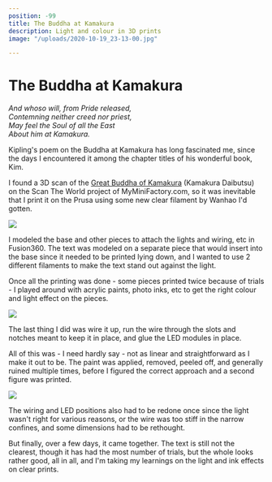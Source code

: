 ```yaml
---
position: -99
title: The Buddha at Kamakura
description: Light and colour in 3D prints
image: "/uploads/2020-10-19_23-13-00.jpg"

---
```

# The Buddha at Kamakura

_And whoso will, from Pride released,  
Contemning neither creed nor priest,  
May feel the Soul of all the East  
About him at Kamakura._

Kipling's poem on the Buddha at Kamakura has long fascinated me, since the days I encountered it among the chapter titles of his wonderful book, Kim.

I found a 3D scan of the [Great Buddha of Kamakura](mmf.io/o/1852) (Kamakura Daibutsu) on the Scan The World project of MyMiniFactory.com, so it was inevitable that I print it on the Prusa using some new clear filament by Wanhao I'd gotten.

![](/uploads/img_20200321_190100052.jpg)

I modeled the base and other pieces to attach the lights and wiring, etc in Fusion360. The text was modeled on a separate piece that would insert into the base since it needed to be printed lying down, and I wanted to use 2 different filaments to make the text stand out against the light.

Once all the printing was done - some pieces printed twice because of trials - I played around with acrylic paints, photo inks, etc to get the right colour and light effect on the pieces.

![](/uploads/img_20200426_202046598.jpg)

The last thing I did was wire it up, run the wire through the slots and notches meant to keep it in place, and glue the LED modules in place.

All of this was - I need hardly say - not as linear and straightforward as I make it out to be. The paint was applied, removed, peeled off, and generally ruined multiple times, before I figured the correct approach and a second figure was printed.

![](/uploads/img_20200530_020328838.jpg)

The wiring and LED positions also had to be redone once since the light wasn't right for various reasons, or the wire was too stiff in the narrow confines, and some dimensions had to be rethought.

But finally, over a few days, it came together. The text is still not the clearest, though it has had the most number of trials, but the whole looks rather good, all in all, and I'm taking my learnings on the light and ink effects on clear prints.